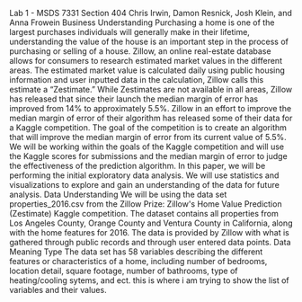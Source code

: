 Lab 1 - MSDS 7331 Section 404
Chris Irwin, Damon Resnick, Josh Klein, and Anna Frowein
Business Understanding
Purchasing a home is one of the largest purchases individuals will generally make in their lifetime, understanding the value of the house is an important step in the process of purchasing or selling of a house. Zillow, an online real-estate database allows for consumers to research estimated market values in the different areas. The estimated market value is calculated daily using public housing information and user inputted data in the calculation, Zillow calls this estimate a “Zestimate.” While Zestimates are not available in all areas, Zillow has released that since their launch the median margin of error has improved from 14% to approximately 5.5%.
Zillow in an effort to improve the median margin of error of their algorithm has released some of their data for a Kaggle competition. The goal of the competition is to create an algorithm that will improve the median margin of error from its current value of 5.5%. We will be working within the goals of the Kaggle competition and will use the Kaggle scores for submissions and the median margin of error to judge the effectiveness of the prediction algorithm.
In this paper, we will be performing the initial exploratory data analysis. We will use statistics and visualizations to explore and gain an understanding of the data for future analysis.
Data Understanding
We will be using the data set properties_2016.csv from the Zillow Prize: Zillow's Home Value Prediction (Zestimate) Kaggle competition. The dataset contains all properties from Los Angeles County, Orange County and Ventura County in California, along with the home features for 2016. The data is provided by Zillow with what is gathered through public records and through user entered data points.
Data Meaning Type
The data set has 58 variables describing the different features or characteristics of a home, including number of bedrooms, location detail, square footage, number of bathrooms, type of heating/cooling sytems, and ect.
this is where i am trying to show the list of variables and their values.
